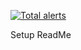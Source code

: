 [![Total alerts](https://img.shields.io/lgtm/alerts/g/wgarlock/cabins.svg?logo=lgtm&logoWidth=18)](https://lgtm.com/projects/g/wgarlock/cabins/alerts/)

Setup ReadMe
